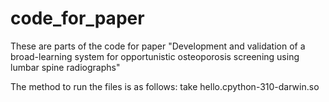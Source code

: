 # code_for_paper
These are parts of the code for paper "Development and validation of a broad-learning system for opportunistic osteoporosis screening using lumbar spine radiographs"

The method to run the files is as follows: 
take hello.cpython-310-darwin.so
